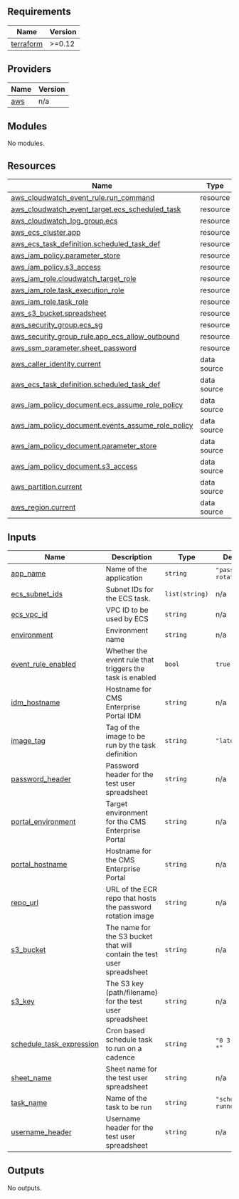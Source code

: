<!-- BEGIN_TF_DOCS -->
## Requirements

| Name | Version |
|------|---------|
| <a name="requirement_terraform"></a> [terraform](#requirement\_terraform) | >=0.12 |

## Providers

| Name | Version |
|------|---------|
| <a name="provider_aws"></a> [aws](#provider\_aws) | n/a |

## Modules

No modules.

## Resources

| Name | Type |
|------|------|
| [aws_cloudwatch_event_rule.run_command](https://registry.terraform.io/providers/hashicorp/aws/latest/docs/resources/cloudwatch_event_rule) | resource |
| [aws_cloudwatch_event_target.ecs_scheduled_task](https://registry.terraform.io/providers/hashicorp/aws/latest/docs/resources/cloudwatch_event_target) | resource |
| [aws_cloudwatch_log_group.ecs](https://registry.terraform.io/providers/hashicorp/aws/latest/docs/resources/cloudwatch_log_group) | resource |
| [aws_ecs_cluster.app](https://registry.terraform.io/providers/hashicorp/aws/latest/docs/resources/ecs_cluster) | resource |
| [aws_ecs_task_definition.scheduled_task_def](https://registry.terraform.io/providers/hashicorp/aws/latest/docs/resources/ecs_task_definition) | resource |
| [aws_iam_policy.parameter_store](https://registry.terraform.io/providers/hashicorp/aws/latest/docs/resources/iam_policy) | resource |
| [aws_iam_policy.s3_access](https://registry.terraform.io/providers/hashicorp/aws/latest/docs/resources/iam_policy) | resource |
| [aws_iam_role.cloudwatch_target_role](https://registry.terraform.io/providers/hashicorp/aws/latest/docs/resources/iam_role) | resource |
| [aws_iam_role.task_execution_role](https://registry.terraform.io/providers/hashicorp/aws/latest/docs/resources/iam_role) | resource |
| [aws_iam_role.task_role](https://registry.terraform.io/providers/hashicorp/aws/latest/docs/resources/iam_role) | resource |
| [aws_s3_bucket.spreadsheet](https://registry.terraform.io/providers/hashicorp/aws/latest/docs/resources/s3_bucket) | resource |
| [aws_security_group.ecs_sg](https://registry.terraform.io/providers/hashicorp/aws/latest/docs/resources/security_group) | resource |
| [aws_security_group_rule.app_ecs_allow_outbound](https://registry.terraform.io/providers/hashicorp/aws/latest/docs/resources/security_group_rule) | resource |
| [aws_ssm_parameter.sheet_password](https://registry.terraform.io/providers/hashicorp/aws/latest/docs/resources/ssm_parameter) | resource |
| [aws_caller_identity.current](https://registry.terraform.io/providers/hashicorp/aws/latest/docs/data-sources/caller_identity) | data source |
| [aws_ecs_task_definition.scheduled_task_def](https://registry.terraform.io/providers/hashicorp/aws/latest/docs/data-sources/ecs_task_definition) | data source |
| [aws_iam_policy_document.ecs_assume_role_policy](https://registry.terraform.io/providers/hashicorp/aws/latest/docs/data-sources/iam_policy_document) | data source |
| [aws_iam_policy_document.events_assume_role_policy](https://registry.terraform.io/providers/hashicorp/aws/latest/docs/data-sources/iam_policy_document) | data source |
| [aws_iam_policy_document.parameter_store](https://registry.terraform.io/providers/hashicorp/aws/latest/docs/data-sources/iam_policy_document) | data source |
| [aws_iam_policy_document.s3_access](https://registry.terraform.io/providers/hashicorp/aws/latest/docs/data-sources/iam_policy_document) | data source |
| [aws_partition.current](https://registry.terraform.io/providers/hashicorp/aws/latest/docs/data-sources/partition) | data source |
| [aws_region.current](https://registry.terraform.io/providers/hashicorp/aws/latest/docs/data-sources/region) | data source |

## Inputs

| Name | Description | Type | Default | Required |
|------|-------------|------|---------|:--------:|
| <a name="input_app_name"></a> [app\_name](#input\_app\_name) | Name of the application | `string` | `"password-rotation"` | no |
| <a name="input_ecs_subnet_ids"></a> [ecs\_subnet\_ids](#input\_ecs\_subnet\_ids) | Subnet IDs for the ECS task. | `list(string)` | n/a | yes |
| <a name="input_ecs_vpc_id"></a> [ecs\_vpc\_id](#input\_ecs\_vpc\_id) | VPC ID to be used by ECS | `string` | n/a | yes |
| <a name="input_environment"></a> [environment](#input\_environment) | Environment name | `string` | n/a | yes |
| <a name="input_event_rule_enabled"></a> [event\_rule\_enabled](#input\_event\_rule\_enabled) | Whether the event rule that triggers the task is enabled | `bool` | `true` | no |
| <a name="input_idm_hostname"></a> [idm\_hostname](#input\_idm\_hostname) | Hostname for CMS Enterprise Portal IDM | `string` | n/a | yes |
| <a name="input_image_tag"></a> [image\_tag](#input\_image\_tag) | Tag of the image to be run by the task definition | `string` | `"latest"` | no |
| <a name="input_password_header"></a> [password\_header](#input\_password\_header) | Password header for the test user spreadsheet | `string` | n/a | yes |
| <a name="input_portal_environment"></a> [portal\_environment](#input\_portal\_environment) | Target environment for the CMS Enterprise Portal | `string` | n/a | yes |
| <a name="input_portal_hostname"></a> [portal\_hostname](#input\_portal\_hostname) | Hostname for the CMS Enterprise Portal | `string` | n/a | yes |
| <a name="input_repo_url"></a> [repo\_url](#input\_repo\_url) | URL of the ECR repo that hosts the password rotation image | `string` | n/a | yes |
| <a name="input_s3_bucket"></a> [s3\_bucket](#input\_s3\_bucket) | The name for the S3 bucket that will contain the test user spreadsheet | `string` | n/a | yes |
| <a name="input_s3_key"></a> [s3\_key](#input\_s3\_key) | The S3 key (path/filename) for the test user spreadsheet | `string` | n/a | yes |
| <a name="input_schedule_task_expression"></a> [schedule\_task\_expression](#input\_schedule\_task\_expression) | Cron based schedule task to run on a cadence | `string` | `"0 3 1 * ? *"` | no |
| <a name="input_sheet_name"></a> [sheet\_name](#input\_sheet\_name) | Sheet name for the test user spreadsheet | `string` | n/a | yes |
| <a name="input_task_name"></a> [task\_name](#input\_task\_name) | Name of the task to be run | `string` | `"scheduled-runner"` | no |
| <a name="input_username_header"></a> [username\_header](#input\_username\_header) | Username header for the test user spreadsheet | `string` | n/a | yes |

## Outputs

No outputs.
<!-- END_TF_DOCS -->